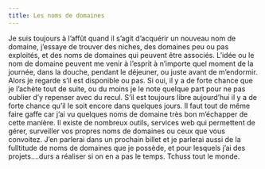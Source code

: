 ```yaml
---
title: Les noms de domaines
---
```

Je suis toujours à l’affût quand il s’agit d’acquérir un nouveau nom de domaine, j’essaye de trouver des niches, des domaines peu ou pas exploités, et des noms de domaines qui peuvent être associés. L’idée ou le nom de domaine peuvent me venir à l’esprit à n’importe quel moment de la journée, dans la douche, pendant le déjeuner, ou juste avant de m’endormir. Alors je regarde s’il est disponible ou pas. Si oui, il y a de forte chance que je l’achète tout de suite, ou du moins je le note quelque part pour ne pas oublier d’y repenser avec du recul. S’il est toujours libre aujourd’hui il y a de forte chance qu’il le soit encore dans quelques jours. Il faut tout de même faire gaffe car j’ai vu quelques noms de domaine très bon m’échapper de cette manière.
Il existe de nombreux outils, services web qui permettent de gérer, surveiller vos propres noms de domaines ou ceux que vous convoitez. J’en parlerai dans un prochain billet et je parlerai aussi de la fulltitude de noms de domaines que je possède, et pour lesquels j’ai des projets….durs a réaliser si on en a pas le temps.
Tchuss tout le monde.